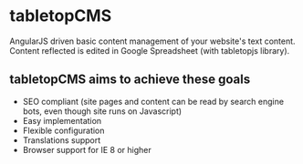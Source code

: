 tabletopCMS
===========

AngularJS driven basic content management of your website's text content. Content reflected is edited in Google Spreadsheet (with tabletopjs library).

## tabletopCMS aims to achieve these goals ##

- SEO compliant (site pages and content can be read by search engine bots, even though site runs on Javascript)
- Easy implementation
- Flexible configuration
- Translations support
- Browser support for IE 8 or higher
